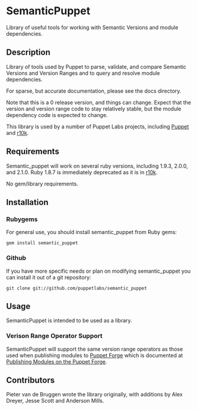 SemanticPuppet
==============

Library of useful tools for working with Semantic Versions and module
dependencies.

Description
-----------

Library of tools used by Puppet to parse, validate, and compare Semantic
Versions and Version Ranges and to query and resolve module dependencies.

For sparse, but accurate documentation, please see the docs directory.

Note that this is a 0 release version, and things can change. Expect that the
version and version range code to stay relatively stable, but the module
dependency code is expected to change.

This library is used by a number of Puppet Labs projects, including
[Puppet](https://github.com/puppetlabs/puppet) and
[r10k](https://github.com/puppetlabs/r10k).

Requirements
------------

Semantic_puppet will work on several ruby versions, including 1.9.3, 2.0.0, and
2.1.0. Ruby 1.8.7 is immediately deprecated as it is in
[r10k](https://github.com/puppetlabs/r10k).

No gem/library requirements.

Installation
------------

### Rubygems

For general use, you should install semantic_puppet from Ruby gems:

    gem install semantic_puppet

### Github

If you have more specific needs or plan on modifying semantic_puppet you can
install it out of a git repository:

    git clone git://github.com/puppetlabs/semantic_puppet

Usage
-----

SemanticPuppet is intended to be used as a library. 

### Verison Range Operator Support

SemanticPuppet will support the same version range operators as those used when
publishing modules to [Puppet Forge](https://forge.puppetlabs.com) which is
documented at 
[Publishing Modules on the Puppet Forge](https://docs.puppetlabs.com/puppet/latest/reference/modules_publishing.html#dependencies-in-metadatajson).

Contributors
------------

Pieter van de Bruggen wrote the library originally, with additions by Alex
Dreyer, Jesse Scott and Anderson Mills.
